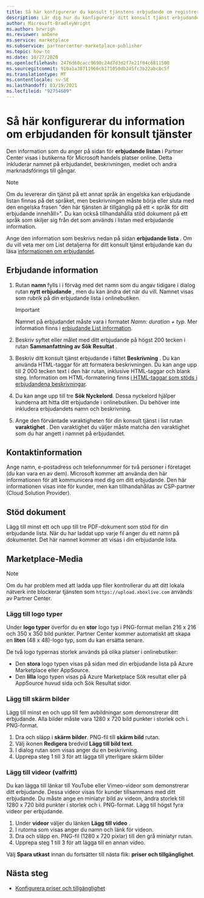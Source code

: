 ```yaml
---
title: Så här konfigurerar du konsult tjänstens erbjudande om registrering i Microsoft Partner Center
description: Lär dig hur du konfigurerar ditt konsult tjänst erbjudande List information på Microsofts kommersiella marknads plats med hjälp av Partner Center.
author: Microsoft-BradleyWright
ms.author: brwrigh
ms.reviewer: anbene
ms.service: marketplace
ms.subservice: partnercenter-marketplace-publisher
ms.topic: how-to
ms.date: 10/27/2020
ms.openlocfilehash: 2476d60cacc9690c24d7d3d2f7e21f04c6811500
ms.sourcegitcommit: 910a1a38711966cb171050db245fc3b22abc8c5f
ms.translationtype: MT
ms.contentlocale: sv-SE
ms.lasthandoff: 03/19/2021
ms.locfileid: "92754609"
---
```

# <a name="how-to-configure-your-consulting-service-offer-listing-details"></a>Så här konfigurerar du information om erbjudanden för konsult tjänster

Den information som du anger på sidan för **erbjudande listan** i Partner Center visas i butikerna för Microsoft handels platser online. Detta inkluderar namnet på erbjudandet, beskrivningen, mediet och andra marknadsförings till gångar.

> [!NOTE]
> Om du levererar din tjänst på ett annat språk än engelska kan erbjudande listan finnas på det språket, men beskrivningen måste börja eller sluta med den engelska frasen "den här tjänsten är tillgänglig på ett &lt; språk för ditt erbjudande innehåll>". Du kan också tillhandahålla stöd dokument på ett språk som skiljer sig från det som används i listan med erbjudande information.

Ange den information som beskrivs nedan på sidan **erbjudande lista** . Om du vill veta mer om List detaljerna för ditt konsult tjänst erbjudande kan du läsa [informationen om erbjudandet](./plan-consulting-service-offer.md#offer-listing-details).

## <a name="offer-details"></a>Erbjudande information

1.  Rutan **namn** fylls i i förväg med det namn som du angav tidigare i dialog rutan **nytt erbjudande** , men du kan ändra det när du vill. Namnet visas som rubrik på din erbjudande lista i onlinebutiken.

    > [!IMPORTANT]
    > Namnet på erbjudandet måste vara i formatet *Namn: duration + typ*. Mer information finns i [erbjudande List information](./plan-consulting-service-offer.md#offer-listing-details).

2. Beskriv syftet eller målet med ditt erbjudande på högst 200 tecken i rutan **Sammanfattning av Sök Resultat** .
3. Beskriv ditt konsult tjänst erbjudande i fältet **Beskrivning** . Du kan använda HTML-taggar för att formatera beskrivningen. Du kan ange upp till 2 000 tecken text i den här rutan, inklusive HTML-taggar och blank steg. Information om HTML-formatering finns [i HTML-taggar som stöds i erbjudandena beskrivningar](./supported-html-tags.md).
4. Du kan ange upp till tre **Sök Nyckelord**. Dessa nyckelord hjälper kunderna att hitta ditt erbjudande i onlinebutiken. Du behöver inte inkludera erbjudandets namn och beskrivning.
5. Ange den förväntade varaktigheten för din konsult tjänst i list rutan **varaktighet** . Den varaktighet du väljer måste matcha den varaktighet som du har angett i namnet på erbjudandet.

## <a name="contact-information"></a>Kontaktinformation

Ange namn, e-postadress och telefonnummer för två personer i företaget (du kan vara en av dem). Microsoft kommer att använda den här informationen för att kommunicera med dig om ditt erbjudande. Den här informationen visas inte för kunder, men kan tillhandahållas av CSP-partner (Cloud Solution Provider).

## <a name="supporting-documents"></a>Stöd dokument

Lägg till minst ett och upp till tre PDF-dokument som stöd för din erbjudande lista. När du har laddat upp varje fil anger du ett namn på dokumentet. Det här namnet kommer att visas i din erbjudande lista.

## <a name="marketplace-media"></a>Marketplace-Media

> [!NOTE]
> Om du har problem med att ladda upp filer kontrollerar du att ditt lokala nätverk inte blockerar tjänsten som `https://upload.xboxlive.com` används av Partner Center.

### <a name="add-logos"></a>Lägg till logo typer

Under **logo typer** överför du en **stor** logo typ i PNG-format mellan 216 x 216 och 350 x 350 bild punkter. Partner Center kommer automatiskt att skapa en **liten** (48 x 48)-logo typ, som du kan ersätta senare.

De två logo typernas storlek används på olika platser i onlinebutiker:

* Den **stora** logo typen visas på sidan med din erbjudande lista på Azure Marketplace eller AppSource.
* Den **lilla** logo typen visas på Azure Marketplace Sök resultat eller på AppSource huvud sida och Sök Resultat sidor.

### <a name="add-screenshots"></a>Lägg till skärm bilder

Lägg till minst en och upp till fem avbildningar som demonstrerar ditt erbjudande. Alla bilder måste vara 1280 x 720 bild punkter i storlek och i. PNG-format.

1. Dra och släpp i **skärm bilder**. PNG-fil till **skärm bild** rutan.
2.  Välj ikonen **Redigera** bredvid **Lägg till bild text**.
3.  I dialog rutan som visas anger du en beskrivning.
4.  Upprepa steg 1 till 3 för att lägga till ytterligare skärm bilder

### <a name="add-videos-optional"></a>Lägg till videor (valfritt)

Du kan lägga till länkar till YouTube eller Vimeo-videor som demonstrerar ditt erbjudande. Dessa videor visas för kunder tillsammans med ditt erbjudande. Du måste ange en miniatyr bild av videon, ändra storlek till 1280 x 720 bild punkter i storlek och i. PNG-format. Lägg till högst fyra videor per erbjudande.

1.  Under **videor** väljer du länken **Lägg till video** .
2.  I rutorna som visas anger du namn och länk för videon.
3.  Dra och släpp en. PNG-fil (1280 x 720 pixlar) till den grå miniatyr rutan.
4.  Upprepa steg 1 till 3 för att lägga till en annan video.

Välj **Spara utkast** innan du fortsätter till nästa flik: **priser och tillgänglighet**.

## <a name="next-steps"></a>Nästa steg

* [Konfigurera priser och tillgänglighet](create-consulting-service-pricing-availability.md)
